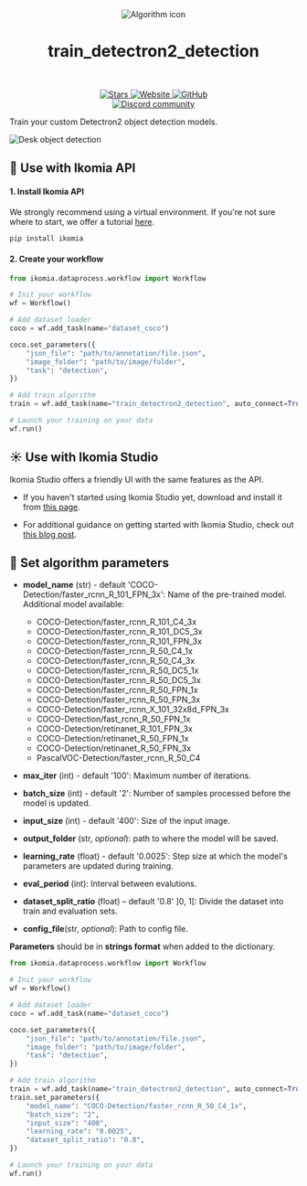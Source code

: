 <div align="center">
  <img src="images/detectron2.png" alt="Algorithm icon">
  <h1 align="center">train_detectron2_detection</h1>
</div>
<br />
<p align="center">
    <a href="https://github.com/Ikomia-hub/train_detectron2_detection">
        <img alt="Stars" src="https://img.shields.io/github/stars/Ikomia-hub/train_detectron2_detection">
    </a>
    <a href="https://app.ikomia.ai/hub/">
        <img alt="Website" src="https://img.shields.io/website/http/app.ikomia.ai/en.svg?down_color=red&down_message=offline&up_message=online">
    </a>
    <a href="https://github.com/Ikomia-hub/train_detectron2_detection/blob/main/LICENSE.md">
        <img alt="GitHub" src="https://img.shields.io/github/license/Ikomia-hub/train_detectron2_detection.svg?color=blue">
    </a>    
    <br>
    <a href="https://discord.com/invite/82Tnw9UGGc">
        <img alt="Discord community" src="https://img.shields.io/badge/Discord-white?style=social&logo=discord">
    </a> 
</p>

Train your custom Detectron2 object detection models.

![Desk object detection](https://raw.githubusercontent.com/Ikomia-hub/train_detectron2_detection/feat/new_readme/icons/output.jpg)


## :rocket: Use with Ikomia API

#### 1. Install Ikomia API

We strongly recommend using a virtual environment. If you're not sure where to start, we offer a tutorial [here](https://www.ikomia.ai/blog/a-step-by-step-guide-to-creating-virtual-environments-in-python).

```sh
pip install ikomia
```

#### 2. Create your workflow

```python
from ikomia.dataprocess.workflow import Workflow

# Init your workflow
wf = Workflow()    

# Add dataset loader
coco = wf.add_task(name="dataset_coco")

coco.set_parameters({
    "json_file": "path/to/annotation/file.json",
    "image_folder": "path/to/image/folder",
    "task": "detection",
}) 

# Add train algorithm
train = wf.add_task(name="train_detectron2_detection", auto_connect=True)

# Launch your training on your data
wf.run()
```

## :sunny: Use with Ikomia Studio

Ikomia Studio offers a friendly UI with the same features as the API.

- If you haven't started using Ikomia Studio yet, download and install it from [this page](https://www.ikomia.ai/studio).

- For additional guidance on getting started with Ikomia Studio, check out [this blog post](https://www.ikomia.ai/blog/how-to-get-started-with-ikomia-studio).

## :pencil: Set algorithm parameters

- **model_name** (str) - default 'COCO-Detection/faster_rcnn_R_101_FPN_3x': Name of the pre-trained model. Additional model available:
    - COCO-Detection/faster_rcnn_R_101_C4_3x
    - COCO-Detection/faster_rcnn_R_101_DC5_3x
    - COCO-Detection/faster_rcnn_R_101_FPN_3x
    - COCO-Detection/faster_rcnn_R_50_C4_1x
    - COCO-Detection/faster_rcnn_R_50_C4_3x
    - COCO-Detection/faster_rcnn_R_50_DC5_1x
    - COCO-Detection/faster_rcnn_R_50_DC5_3x
    - COCO-Detection/faster_rcnn_R_50_FPN_1x
    - COCO-Detection/faster_rcnn_R_50_FPN_3x
    - COCO-Detection/faster_rcnn_X_101_32x8d_FPN_3x
    - COCO-Detection/fast_rcnn_R_50_FPN_1x
    - COCO-Detection/retinanet_R_101_FPN_3x
    - COCO-Detection/retinanet_R_50_FPN_1x
    - COCO-Detection/retinanet_R_50_FPN_3x
    - PascalVOC-Detection/faster_rcnn_R_50_C4


- **max_iter** (int) - default '100': Maximum number of iterations. 
- **batch_size** (int) - default '2': Number of samples processed before the model is updated.
- **input_size** (int) - default '400': Size of the input image.
- **output_folder** (str, *optional*): path to where the model will be saved. 
- **learning_rate** (float) - default '0.0025': Step size at which the model's parameters are updated during training.
- **eval_period** (int): Interval between evalutions.  
- **dataset_split_ratio** (float) – default '0.8' ]0, 1[: Divide the dataset into train and evaluation sets.
- **config_file**(str, *optional*): Path to config file. 

**Parameters** should be in **strings format**  when added to the dictionary.


```python
from ikomia.dataprocess.workflow import Workflow

# Init your workflow
wf = Workflow()    

# Add dataset loader
coco = wf.add_task(name="dataset_coco")

coco.set_parameters({
    "json_file": "path/to/annotation/file.json",
    "image_folder": "path/to/image/folder",
    "task": "detection",
}) 

# Add train algorithm
train = wf.add_task(name="train_detectron2_detection", auto_connect=True)
train.set_parameters({
    "model_name": "COCO-Detection/faster_rcnn_R_50_C4_1x",
    "batch_size": "2",
    "input_size": "400",
    "learning_rate": "0.0025",
    "dataset_split_ratio": "0.8",
}) 

# Launch your training on your data
wf.run()

```

